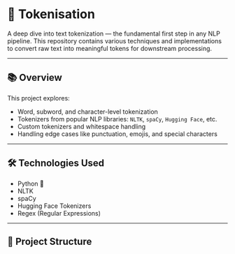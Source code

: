 # 🧠 Tokenisation

A deep dive into text tokenization — the fundamental first step in any NLP pipeline. This repository contains various techniques and implementations to convert raw text into meaningful tokens for downstream processing.

---

## 📚 Overview

This project explores:
- Word, subword, and character-level tokenization
- Tokenizers from popular NLP libraries: `NLTK`, `spaCy`, `Hugging Face`, etc.
- Custom tokenizers and whitespace handling
- Handling edge cases like punctuation, emojis, and special characters

---

## 🛠️ Technologies Used

- Python 🐍
- NLTK
- spaCy
- Hugging Face Tokenizers
- Regex (Regular Expressions)

---

## 📂 Project Structure

